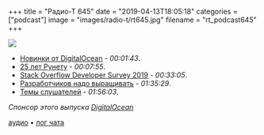 +++
title = "Радио-Т 645"
date = "2019-04-13T18:05:18"
categories = ["podcast"]
image = "images/radio-t/rt645.jpg"
filename = "rt_podcast645"
+++

![](https://radio-t.com/images/radio-t/rt645.jpg)

- [Новинки от DigitalOcean](https://blog.digitalocean.com/general-purpose-droplets-let-you-do-more/) - *00:01:43*.
- [25 лет Рунету](https://habr.com/ru/post/447046/) - *00:07:55*.
- [Stack Overflow Developer Survey 2019](https://insights.stackoverflow.com/survey/2019) - *00:33:05*.
- [Разработчиков надо выращивать](https://sizovs.net/2019/04/10/the-best-developers-are-raised-not-hired/) - *01:35:29*.
- [Темы слушателей](https://radio-t.com/p/2019/04/09/prep-645/) - *01:56:03*.

*Спонсор этого выпуска [DigitalOcean](https://do.co/radiot)*


[аудио](https://cdn.radio-t.com/rt_podcast645.mp3) • [лог чата](http://chat.radio-t.com/logs/radio-t-645.html)
<audio src="https://cdn.radio-t.com/rt_podcast645.mp3" preload="none"></audio>
